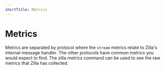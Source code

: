 ```yaml
---
shortTitle: Metrics
---
```


# Metrics

Metrics are separated by protocol where the `stream` metrics relate to Zilla's internal message handler. The other protocols have common metrics you would expect to find. The zilla metrics command can be used to see the raw metrics that Zilla has collected.